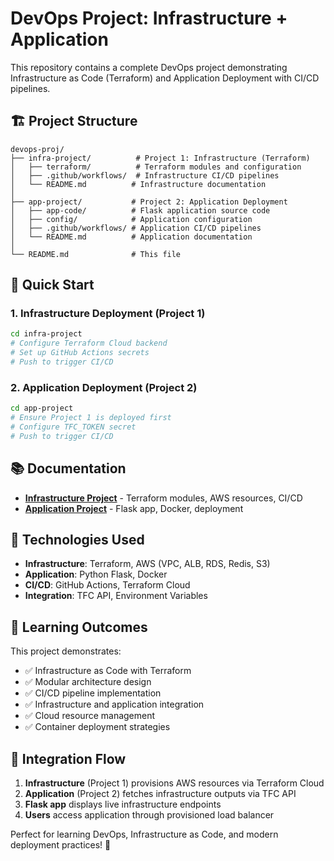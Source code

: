 # DevOps Project: Infrastructure + Application

This repository contains a complete DevOps project demonstrating Infrastructure as Code (Terraform) and Application Deployment with CI/CD pipelines.

## 🏗️ Project Structure

```
devops-proj/
├── infra-project/          # Project 1: Infrastructure (Terraform)
│   ├── terraform/          # Terraform modules and configuration
│   ├── .github/workflows/  # Infrastructure CI/CD pipelines
│   └── README.md          # Infrastructure documentation
│
├── app-project/           # Project 2: Application Deployment
│   ├── app-code/          # Flask application source code
│   ├── config/            # Application configuration
│   ├── .github/workflows/ # Application CI/CD pipelines
│   └── README.md          # Application documentation
│
└── README.md              # This file
```

## 🚀 Quick Start

### 1. Infrastructure Deployment (Project 1)
```bash
cd infra-project
# Configure Terraform Cloud backend
# Set up GitHub Actions secrets
# Push to trigger CI/CD
```

### 2. Application Deployment (Project 2)
```bash
cd app-project
# Ensure Project 1 is deployed first
# Configure TFC_TOKEN secret
# Push to trigger CI/CD
```

## 📚 Documentation

- **[Infrastructure Project](./infra-project/README.md)** - Terraform modules, AWS resources, CI/CD
- **[Application Project](./app-project/README.md)** - Flask app, Docker, deployment

## 🔧 Technologies Used

- **Infrastructure**: Terraform, AWS (VPC, ALB, RDS, Redis, S3)
- **Application**: Python Flask, Docker
- **CI/CD**: GitHub Actions, Terraform Cloud
- **Integration**: TFC API, Environment Variables

## 🎯 Learning Outcomes

This project demonstrates:
- ✅ Infrastructure as Code with Terraform
- ✅ Modular architecture design
- ✅ CI/CD pipeline implementation
- ✅ Infrastructure and application integration
- ✅ Cloud resource management
- ✅ Container deployment strategies

## 🔗 Integration Flow

1. **Infrastructure** (Project 1) provisions AWS resources via Terraform Cloud
2. **Application** (Project 2) fetches infrastructure outputs via TFC API
3. **Flask app** displays live infrastructure endpoints
4. **Users** access application through provisioned load balancer

Perfect for learning DevOps, Infrastructure as Code, and modern deployment practices! 🚀
